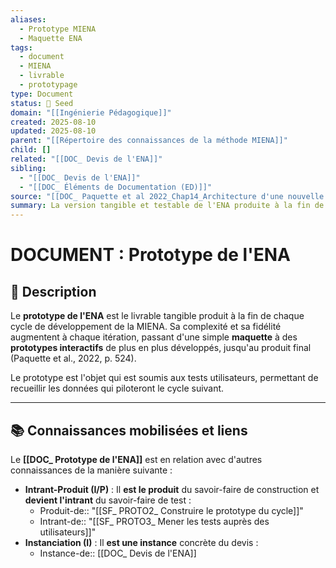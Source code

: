 ```yaml
---
aliases:
  - Prototype MIENA
  - Maquette ENA
tags:
  - document
  - MIENA
  - livrable
  - prototypage
type: Document
status: 🌱 Seed
domain: "[[Ingénierie Pédagogique]]"
created: 2025-08-10
updated: 2025-08-10
parent: "[[Répertoire des connaissances de la méthode MIENA]]"
child: []
related: "[[DOC_ Devis de l'ENA]]"
sibling:
  - "[[DOC_ Devis de l'ENA]]"
  - "[[DOC_ Éléments de Documentation (ED)]]"
source: "[[DOC_ Paquette et al 2022_Chap14_Architecture d'une nouvelle méthode d'ingénierie des ENA_ MIENA]]"
summary: La version tangible et testable de l'ENA produite à la fin de chaque cycle, qui évolue d'une simple maquette à l'ENA final.
---
```


# DOCUMENT : Prototype de l'ENA

## 📌 Description
Le **prototype de l'ENA** est le livrable tangible produit à la fin de chaque cycle de développement de la MIENA. Sa complexité et sa fidélité augmentent à chaque itération, passant d'une simple **maquette** à des **prototypes interactifs** de plus en plus développés, jusqu'au produit final (Paquette et al., 2022, p. 524).

Le prototype est l'objet qui est soumis aux tests utilisateurs, permettant de recueillir les données qui piloteront le cycle suivant.

---
## 📚 Connaissances mobilisées et liens
Le **[[DOC_ Prototype de l'ENA]]** est en relation avec d'autres connaissances de la manière suivante :

- **Intrant-Produit (I/P)** : Il **est le produit** du savoir-faire de construction et **devient l'intrant** du savoir-faire de test :
    - Produit-de:: "[[SF_ PROTO2_ Construire le prototype du cycle]]"
    - Intrant-de:: "[[SF_ PROTO3_ Mener les tests auprès des utilisateurs]]"
- **Instanciation (I)** : Il **est une instance** concrète du devis :
    - Instance-de:: [[DOC_ Devis de l'ENA]]